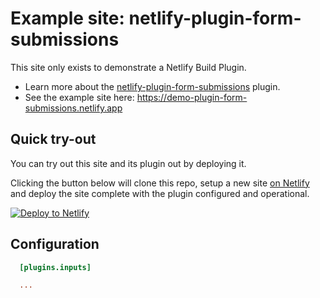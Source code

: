 # Example site: netlify-plugin-form-submissions

This site only exists to demonstrate a Netlify Build Plugin.

- Learn more about the [netlify-plugin-form-submissions](https://github.com/philhawksworth/netlify-plugin-form-submissions) plugin.
- See the example site here: https://demo-plugin-form-submissions.netlify.app


## Quick try-out

You can try out this site and its plugin out by deploying it.

Clicking the button below will clone this repo, setup a new site [on Netlify](https://netlify.com?utm_source=github&utm_medium=plugin-addinstagram-pnh&utm_campaign=devex) and deploy the site complete with the plugin configured and operational.

[![Deploy to Netlify](https://www.netlify.com/img/deploy/button.svg)](https://app.netlify.com/start/deploy?repository=https://github.com/philhawksworth/demo-netlify-plugin-form-submissions&utm_source=github&utm_medium=plugin-addinstagram-pnh&utm_campaign=devex)

## Configuration


```toml
  [plugins.inputs]

  ...
```

